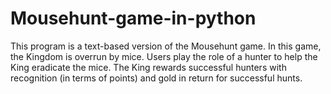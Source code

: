 # Mousehunt-game-in-python
This program is a text-based version of the Mousehunt game.  In this game, the Kingdom is overrun by mice. Users play the role of a hunter to help the King eradicate the mice. The King rewards successful hunters with recognition (in terms of points) and gold in return for successful hunts.
